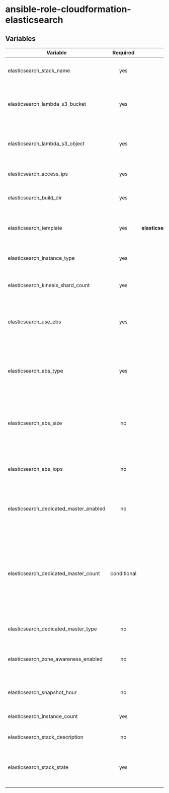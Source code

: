 # ansible-role-cloudformation-elasticsearch

## Variables

| Variable        | Required           | Default  | Description |
| ------------- |:-------------:| -----:| -------------------------------------------------------------------------:|
| elasticsearch_stack_name | yes | | Name of the ElasticSearch CloudFormation stack |
| elasticsearch_lambda_s3_bucket | yes | | Bucket of the lambda function code that processes the log data from kinesis |
| elasticsearch_lambda_s3_object | yes | | Object of the lambda function code that processes the log data from kinesis |
| elasticsearch_access_ips | yes | | list of IPs to allow into elasticsearch  |
| elasticsearch_build_dir | yes | build (relative path) | Where artifacts generated by the playbook should go |
| elasticsearch_template | yes | <strong>elasticsearch_build_path</strong>/<strong>elasticsearch_stack_name</strong>.json | Destination for the rendered ElasticSearch CloudFormation template |
| elasticsearch_instance_type | yes | m3.medium.elasticsearch | The instance type of the ElasticSearch cluster nodes |
| elasticsearch_kinesis_shard_count | yes | | Number of shards to use with the Kinesis stream |
| elasticsearch_use_ebs | yes | false | Whether or not to use EBS volumes for data persistence on the cluster nodes |
| elasticsearch_ebs_type | yes | "gp2" | If EBS volumes are used for data persistence on the cluster nodes, the type of volume to use |
| elasticsearch_ebs_size | no | 0 | If EBS volumes are used for data persistence on the cluster nodes, the size (in GB) of volume to use |
| elasticsearch_ebs_iops | no | | If provisioned IOPS are required on the EBS volumes, the IOPS requirement |
| elasticsearch_dedicated_master_enabled | no | false |  Whether to use dedicated master nodes for the ElasticSearch cluster |
| elasticsearch_dedicated_master_count | conditional | 0 | Number of dedicated master nodes for the cluster. Note: although there is a default of 0, this value is not valid. If using dedicated masters, this value must be set to something > 0 |
| elasticsearch_dedicated_master_type | no | m3.medium.elasticsearch | Instance type of dedicated master nodes |
| elasticsearch_zone_awareness_enabled | no | false | Whether nodes should be distributed accross availability zones |
| elasticsearch_snapshot_hour | no | 0 | The hour in which to take the daily snapshot |
| elasticsearch_instance_count | yes | 3 | The number of nodes to use in the cluster |
| elasticsearch_stack_description | no | | Description of the stacks being deployed |
| elasticsearch_stack_state | yes | present | Either present or absent to indicate whether to create or delete stack |
